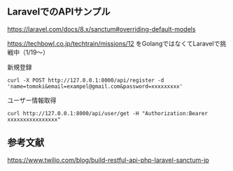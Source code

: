 ## LaravelでのAPIサンプル

https://laravel.com/docs/8.x/sanctum#overriding-default-models

https://techbowl.co.jp/techtrain/missions/12
をGolangではなくてLaravelで挑戦中（1/19〜）

新規登録

```
curl -X POST http://127.0.0.1:8000/api/register -d 'name=tomoki&email=exampel@gmail.com&password=xxxxxxxxx'
```

ユーザー情報取得

```
curl http://127.0.0.1:8000/api/user/get -H "Authorization:Bearer xxxxxxxxxxxxxxxx"
```

## 参考文献

https://www.twilio.com/blog/build-restful-api-php-laravel-sanctum-jp
